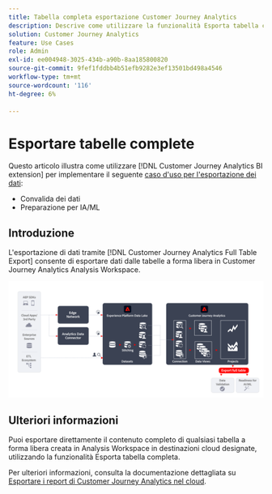 ```yaml
---
title: Tabella completa esportazione Customer Journey Analytics
description: Descrive come utilizzare la funzionalità Esporta tabella completa per convalidare i dati o utilizzare i dati per AI/ML.
solution: Customer Journey Analytics
feature: Use Cases
role: Admin
exl-id: ee004948-3025-434b-a90b-8aa185800820
source-git-commit: 9fef1fddbb4b51efb9282e3ef13501bd498a4546
workflow-type: tm+mt
source-wordcount: '116'
ht-degree: 6%

---
```


# Esportare tabelle complete

Questo articolo illustra come utilizzare [!DNL Customer Journey Analytics BI extension] per implementare il seguente [caso d&#39;uso per l&#39;esportazione dei dati](overview.md):

- Convalida dei dati
- Preparazione per IA/ML

## Introduzione

L&#39;esportazione di dati tramite [!DNL Customer Journey Analytics Full Table Export] consente di esportare dati dalle tabelle a forma libera in Customer Journey Analytics Analysis Workspace.

![Estensione BI](../assets/export-full-table.svg)

## Ulteriori informazioni

Puoi esportare direttamente il contenuto completo di qualsiasi tabella a forma libera creata in Analysis Workspace in destinazioni cloud designate, utilizzando la funzionalità Esporta tabella completa.

Per ulteriori informazioni, consulta la documentazione dettagliata su [Esportare i report di Customer Journey Analytics nel cloud](/help/analysis-workspace/export/export-cloud.md).

